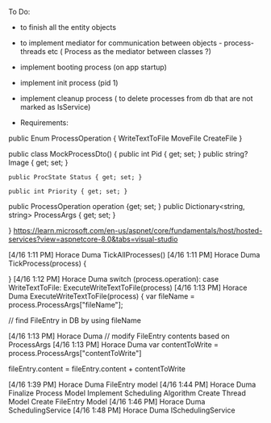 To Do:

- to finish all the entity objects
- to implement mediator for communication between objects - process-threads etc ( Process as the mediator between classes ?)
- implement booting process (on app startup)
- implement init process (pid 1)
- implement cleanup process ( to delete processes from db that are not marked as IsService)


- Requirements:

public Enum ProcessOperation {
 WriteTextToFile
 MoveFile
 CreateFile
}
 
 public class MockProcessDto()
{
    public int Pid { get; set; }
    public string? Image { get; set; }
 
    public ProcState Status { get; set; }
 
    public int Priority { get; set; }
 
   public ProcessOperation operation {get; set; }
   public Dictionary<string, string> ProcessArgs { get; set; }
 
}
https://learn.microsoft.com/en-us/aspnet/core/fundamentals/host/hosted-services?view=aspnetcore-8.0&tabs=visual-studio

[4/16 1:11 PM] Horace Duma
TickAllProcesses()
[4/16 1:11 PM] Horace Duma
TickProcess(process) {
  
 
}
[4/16 1:12 PM] Horace Duma
switch (process.operation):
 case WriteTextToFile: ExecuteWriteTextToFile(process)
[4/16 1:13 PM] Horace Duma
ExecuteWriteTextToFile(process) {
  var fileName = process.ProcessArgs["fileName"];
 
  // find FileEntry in DB by using fileName
 
[4/16 1:13 PM] Horace Duma
// modify FileEntry contents based on ProcessArgs
[4/16 1:13 PM] Horace Duma
var contentToWrite = process.ProcessArgs["contentToWrite"]
 
fileEntry.content = fileEntry.content + contentToWrite

[4/16 1:39 PM] Horace Duma
FileEntry model
[4/16 1:44 PM] Horace Duma
Finalize Process Model
Implement Scheduling Algorithm
Create Thread Model
Create FileEntry Model
[4/16 1:46 PM] Horace Duma
SchedulingService
[4/16 1:48 PM] Horace Duma
ISchedulingService